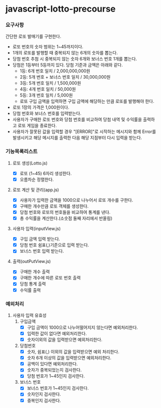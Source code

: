 # javascript-lotto-precourse

### 요구사항

간단한 로또 발매기를 구현한다.

- 로또 번호의 숫자 범위는 1~45까지이다.
- 1개의 로또를 발행할 때 중복되지 않는 6개의 숫자를 뽑는다.
- 당첨 번호 추첨 시 중복되지 않는 숫자 6개와 보너스 번호 1개를 뽑는다.
- 당첨은 1등부터 5등까지 있다. 당첨 기준과 금액은 아래와 같다.
  - 1등: 6개 번호 일치 / 2,000,000,000원
  - 2등: 5개 번호 + 보너스 번호 일치 / 30,000,000원
  - 3등: 5개 번호 일치 / 1,500,000원
  - 4등: 4개 번호 일치 / 50,000원
  - 5등: 3개 번호 일치 / 5,000원
  - 로또 구입 금액을 입력하면 구입 금액에 해당하는 만큼 로또를 발행해야 한다.
- 로또 1장의 가격은 1,000원이다.
- 당첨 번호와 보너스 번호를 입력받는다.
- 사용자가 구매한 로또 번호와 당첨 번호를 비교하여 당첨 내역 및 수익률을 출력하고 로또 게임을 종료한다.
- 사용자가 잘못된 값을 입력할 경우 "[ERROR]"로 시작하는 메시지와 함께 Error를 발생시키고 해당 메시지를 출력한 다음 해당 지점부터 다시 입력을 받는다.

### 기능목록리스트

1. 로또 생성(Lotto.js)

   - [x] 로또 (1~45) 6자리 생성한다.
   - [x] 오름차순 정렬한다.

2. 로또 계산 및 관리(app.js)

   - [x] 사용자가 입력한 금액을 1000으로 나누어서 로또 개수를 구한다.
   - [x] 구매한 개수만큼 로또 객체를 생성한다.
   - [x] 당첨 번호와 로또의 번호들을 비교하여 통계를 낸다.
   - [x] 총 수익률을 계산한다.(소숫점 둘째 자리에서 반올림)

3. 사용자 입력(inputView.js)

   - [x] 구입 금액 입력 받는다.
   - [x] 당첨 번호 쉼표(,)기준으로 입력 받는다.
   - [x] 보너스 번호 입력 받는다.

4. 출력(outPutView.js)

   - [x] 구매한 개수 출력
   - [x] 구매한 개수에 따른 로또 번호 출력
   - [x] 당첨 통계 출력
   - [x] 수익률 출력

### 예외처리

1. 사용자 입력 유효성
   1. 구입금액
      - [x] 구입 금액이 1000으로 나누어떨어지지 않는다면 예외처리한다.
      - [x] 입력한 값이 없다면 예외처리한다.
      - [x] 숫자이외의 값을 입력받으면 예외처리한다.
   2. 당첨번호
      - [x] 숫자, 쉼표(,) 이외의 값을 입력받으면 예외 처리한다.
      - [x] 숫자 6개 이상의 값을 입력받으면 예외처리한다.
      - [x] 공백이 있다면 예외처리한다.
      - [x] 숫자가 중복되었는지 검사한다.
      - [x] 당첨 번호가 1~45인지 검사한다.
   3. 보너스 번호
      - [x] 보너스 번호가 1~45인지 검사한다.
      - [x] 숫자인지 검사한다.
      - [x] 중복인지 검사한다.
